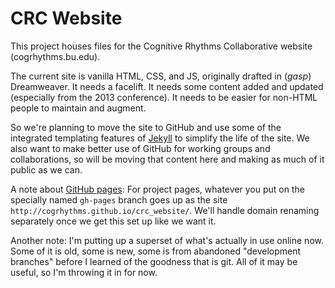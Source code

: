 CRC Website
===========

This project houses files for the Cognitive Rhythms Collaborative website (cogrhythms.bu.edu).

The current site is vanilla HTML, CSS, and JS, originally drafted in (*gasp*) Dreamweaver. It needs a facelift. It needs some content added and updated (especially from the 2013 conference). It needs to be easier for non-HTML people to maintain and augment.

So we're planning to move the site to GitHub and use some of the integrated templating features of [Jekyll](http://jekyllrb.com/) to simplify the life of the site. We also want to make better use of GitHub for working groups and collaborations, so will be moving that content here and making as much of it public as we can.

A note about [GitHub pages](http://pages.github.com): For project pages, whatever you put on the specially named `gh-pages` branch goes up as the site `http://cogrhythms.github.io/crc_website/`. We'll handle domain renaming separately once we get this set up like we want it.

Another note: I'm putting up a superset of what's actually in use online now. Some of it is old, some is new, some is from abandoned "development branches" before I learned of the goodness that is git. All of it may be useful, so I'm throwing it in for now.
